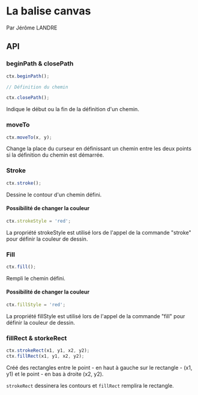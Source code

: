 La balise canvas
================
Par Jérôme LANDRE


API
---

### beginPath & closePath

```javascript
ctx.beginPath();

// Définition du chemin

ctx.closePath();
```

Indique le début ou la fin de la définition d'un chemin.

### moveTo

```javascript
ctx.moveTo(x, y);
```

Change la place du curseur en définissant un chemin entre les deux points si la
définition du chemin est démarrée.

### Stroke

```javascript
ctx.stroke();
```

Dessine le contour d'un chemin défini.

#### Possibilité de changer la couleur

```javascript
ctx.strokeStyle = 'red';
```

La propriété strokeStyle est utilisé lors de l'appel de la commande "stroke" pour
définir la couleur de dessin.

### Fill

```javascript
ctx.fill();
```

Rempli le chemin défini.

#### Possibilité de changer la couleur

```javascript
ctx.fillStyle = 'red';
```

La propriété fillStyle est utilisé lors de l'appel de la commande "fill" pour
définir la couleur de dessin.

### fillRect & storkeRect

```javascript
ctx.strokeRect(x1, y1, x2, y2);
ctx.fillRect(x1, y1, x2, y2);
```

Créé des rectangles entre le point - en haut à gauche sur le rectangle - (x1, y1)
et le point - en bas à droite (x2, y2).

`strokeRect` dessinera les contours et `fillRect` remplira le rectangle.


